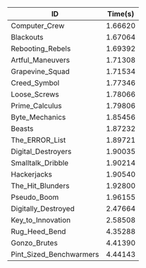 |ID|Time(s)|
|-|-|
|Computer_Crew|1.66620|
|Blackouts|1.67064|
|Rebooting_Rebels|1.69392|
|Artful_Maneuvers|1.71308|
|Grapevine_Squad|1.71534|
|Creed_Symbol|1.77346|
|Loose_Screws|1.78066|
|Prime_Calculus|1.79806|
|Byte_Mechanics|1.85456|
|Beasts|1.87232|
|The_ERROR_List|1.89721|
|Digital_Destroyers|1.90035|
|Smalltalk_Dribble|1.90214|
|Hackerjacks|1.90540|
|The_Hit_Blunders|1.92800|
|Pseudo_Boom|1.96155|
|Digitally_Destroyed|2.47664|
|Key_to_Innovation|2.58508|
|Rug_Heed_Bend|4.35288|
|Gonzo_Brutes|4.41390|
|Pint_Sized_Benchwarmers|4.44143|
